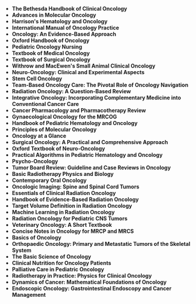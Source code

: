 
 

<ul>
  
 <li><b><a target="_blank" href="https://github.com/manjunath5496/Oncology-Books/blob/master/col(1).pdf" style="text-decoration:none;">The Bethesda Handbook of Clinical Oncology</a></b></li>
  
<li><b><a target="_blank" href="https://github.com/manjunath5496/Oncology-Books/blob/master/col(2).pdf" style="text-decoration:none;">Advances in Molecular Oncology</a></b></li>

<li><b><a target="_blank" href="https://github.com/manjunath5496/Oncology-Books/blob/master/col(3).pdf" style="text-decoration:none;">Harrison's Hematology and Oncology</a></b></li>                         
  <li><b><a target="_blank" href="https://github.com/manjunath5496/Oncology-Books/blob/master/col(4).pdf" style="text-decoration:none;">International Manual of Oncology Practice</a></b></li>
  
   <li><b><a target="_blank" href="https://github.com/manjunath5496/Oncology-Books/blob/master/col(5).rar" style="text-decoration:none;">Oncology: An Evidence-Based Approach</a></b></li>  
   
 <li><b><a target="_blank" href="https://github.com/manjunath5496/Oncology-Books/blob/master/col(6).pdf" style="text-decoration:none;">Oxford Handbook of Oncology</a></b></li>
  
<li><b><a target="_blank" href="https://github.com/manjunath5496/Oncology-Books/blob/master/col(7).pdf" style="text-decoration:none;"> Pediatric Oncology Nursing</a></b></li>

 <li><b><a target="_blank" href="https://github.com/manjunath5496/Oncology-Books/blob/master/col(8).pdf" style="text-decoration:none;">Textbook of Medical Oncology</a></b></li>
  
<li><b><a target="_blank" href="https://github.com/manjunath5496/Oncology-Books/blob/master/col(9).pdf" style="text-decoration:none;">Textbook of Surgical Oncology</a></b></li>

<li><b><a target="_blank" href="https://github.com/manjunath5496/Oncology-Books/blob/master/col(10).rar" style="text-decoration:none;">Withrow and MacEwen's Small Animal Clinical Oncology</a></b></li>                         
  <li><b><a target="_blank" href="https://github.com/manjunath5496/Oncology-Books/blob/master/col(11).pdf" style="text-decoration:none;">Neuro-Oncology: Clinical and Experimental Aspects </a></b></li>
  
   <li><b><a target="_blank" href="https://github.com/manjunath5496/Oncology-Books/blob/master/col(12).pdf" style="text-decoration:none;">Stem Cell Oncology</a></b></li>  
   

<li><b><a target="_blank" href="https://github.com/manjunath5496/Oncology-Books/blob/master/col(13).pdf" style="text-decoration:none;">Team-Based Oncology Care: The Pivotal Role of Oncology Navigation</a></b></li>

<li><b><a target="_blank" href="https://github.com/manjunath5496/Oncology-Books/blob/master/col(14).pdf" style="text-decoration:none;">Radiation Oncology: A Question-Based Review</a></b></li>                         
  <li><b><a target="_blank" href="https://github.com/manjunath5496/Oncology-Books/blob/master/col(15).pdf" style="text-decoration:none;">Integrative Oncology: Incorporating Complementary Medicine into Conventional Cancer Care</a></b></li>
  
   <li><b><a target="_blank" href="https://github.com/manjunath5496/Oncology-Books/blob/master/col(16).pdf" style="text-decoration:none;">Cancer Pharmacology and Pharmacotherapy Review</a></b></li>  
   
  <li><b><a target="_blank" href="https://github.com/manjunath5496/Oncology-Books/blob/master/col(17).pdf" style="text-decoration:none;">Gynaecological Oncology for the MRCOG</a></b></li>
  
   <li><b><a target="_blank" href="https://github.com/manjunath5496/Oncology-Books/blob/master/col(18).pdf" style="text-decoration:none;">Handbook of Pediatric Hematology and Oncology</a></b></li>  


<li><b><a target="_blank" href="https://github.com/manjunath5496/Oncology-Books/blob/master/col(19).pdf" style="text-decoration:none;">Principles of Molecular Oncology</a></b></li>                         
  <li><b><a target="_blank" href="https://github.com/manjunath5496/Oncology-Books/blob/master/col(20).pdf" style="text-decoration:none;">Oncology at a Glance</a></b></li>
  
   <li><b><a target="_blank" href="https://github.com/manjunath5496/Oncology-Books/blob/master/col(21).pdf" style="text-decoration:none;">Surgical Oncology: A Practical and Comprehensive Approach</a></b></li>  
   
  <li><b><a target="_blank" href="https://github.com/manjunath5496/Oncology-Books/blob/master/col(22).pdf" style="text-decoration:none;">Oxford Textbook of Neuro-Oncology</a></b></li>
  
   <li><b><a target="_blank" href="https://github.com/manjunath5496/Oncology-Books/blob/master/col(23).pdf" style="text-decoration:none;">Practical Algorithms in Pediatric Hematology and Oncology</a></b></li>  

 <li><b><a target="_blank" href="https://github.com/manjunath5496/Oncology-Books/blob/master/col(24).pdf" style="text-decoration:none;">Psycho-Oncology</a></b></li>
  
   <li><b><a target="_blank" href="https://github.com/manjunath5496/Oncology-Books/blob/master/col(25).pdf" style="text-decoration:none;">Tumor Board Review: Guideline and Case Reviews in Oncology</a></b></li>  
   
   <li><b><a target="_blank" href="https://github.com/manjunath5496/Oncology-Books/blob/master/col(26).pdf" style="text-decoration:none;">Basic Radiotherapy Physics and Biology</a></b></li> 
   
   
<li><b><a target="_blank" href="https://github.com/manjunath5496/Oncology-Books/blob/master/col(27).pdf" style="text-decoration:none;">Contemporary Oral Oncology</a></b></li>  

 <li><b><a target="_blank" href="https://github.com/manjunath5496/Oncology-Books/blob/master/col(28).pdf" style="text-decoration:none;">Oncologic Imaging: Spine and Spinal Cord Tumors</a></b></li>
  
   <li><b><a target="_blank" href="https://github.com/manjunath5496/Oncology-Books/blob/master/col(29).pdf" style="text-decoration:none;">Essentials of Clinical Radiation Oncology</a></b></li>  
   
   <li><b><a target="_blank" href="https://github.com/manjunath5496/Oncology-Books/blob/master/col(30).pdf" style="text-decoration:none;">Handbook of Evidence-Based Radiation Oncology</a></b></li> 
   
<li><b><a target="_blank" href="https://github.com/manjunath5496/Oncology-Books/blob/master/col(31).pdf" style="text-decoration:none;">Target Volume Definition in Radiation Oncology</a></b></li>  
   
   <li><b><a target="_blank" href="https://github.com/manjunath5496/Oncology-Books/blob/master/col(32).pdf" style="text-decoration:none;">Machine Learning in Radiation Oncology</a></b></li> 
     
     
   <li><b><a target="_blank" href="https://github.com/manjunath5496/Oncology-Books/blob/master/col(33).pdf" style="text-decoration:none;">Radiation Oncology for Pediatric CNS Tumors</a></b></li>  
   
    
<li><b><a target="_blank" href="https://github.com/manjunath5496/Oncology-Books/blob/master/col(34).pdf" style="text-decoration:none;">Veterinary Oncology: A Short Textbook</a></b></li>  
   
   <li><b><a target="_blank" href="https://github.com/manjunath5496/Oncology-Books/blob/master/col(35).pdf" style="text-decoration:none;">Concise Notes in Oncology for MRCP and MRCS</a></b></li> 
     
     
   <li><b><a target="_blank" href="https://github.com/manjunath5496/Oncology-Books/blob/master/col(36).pdf" style="text-decoration:none;">Basics of Oncology</a></b></li>  
     
   
      
<li><b><a target="_blank" href="https://github.com/manjunath5496/Oncology-Books/blob/master/col(37).pdf" style="text-decoration:none;">Orthopaedic Oncology: Primary and Metastatic Tumors of the Skeletal System</a></b></li>  
   
   <li><b><a target="_blank" href="https://github.com/manjunath5496/Oncology-Books/blob/master/col(38).pdf" style="text-decoration:none;">The Basic Science of Oncology</a></b></li> 
     
     
   <li><b><a target="_blank" href="https://github.com/manjunath5496/Oncology-Books/blob/master/col(39).pdf" style="text-decoration:none;">Clinical Nutrition for Oncology Patients</a></b></li>   
   
   
 <li><b><a target="_blank" href="https://github.com/manjunath5496/Oncology-Books/blob/master/col(40).pdf" style="text-decoration:none;">Palliative Care in Pediatric Oncology</a></b></li>  
   
   <li><b><a target="_blank" href="https://github.com/manjunath5496/Oncology-Books/blob/master/col(41).pdf" style="text-decoration:none;">Radiotherapy in Practice: Physics for Clinical Oncology</a></b></li> 
     
     
   <li><b><a target="_blank" href="https://github.com/manjunath5496/Oncology-Books/blob/master/col(42).pdf" style="text-decoration:none;">Dynamics of Cancer: Mathematical Foundations of Oncology</a></b></li>   
     
<li><b><a target="_blank" href="https://github.com/manjunath5496/Oncology-Books/blob/master/col(43).pdf" style="text-decoration:none;">Endoscopic Oncology: Gastrointestinal Endoscopy and Cancer Management </a></b></li>  
     
 </ul>
